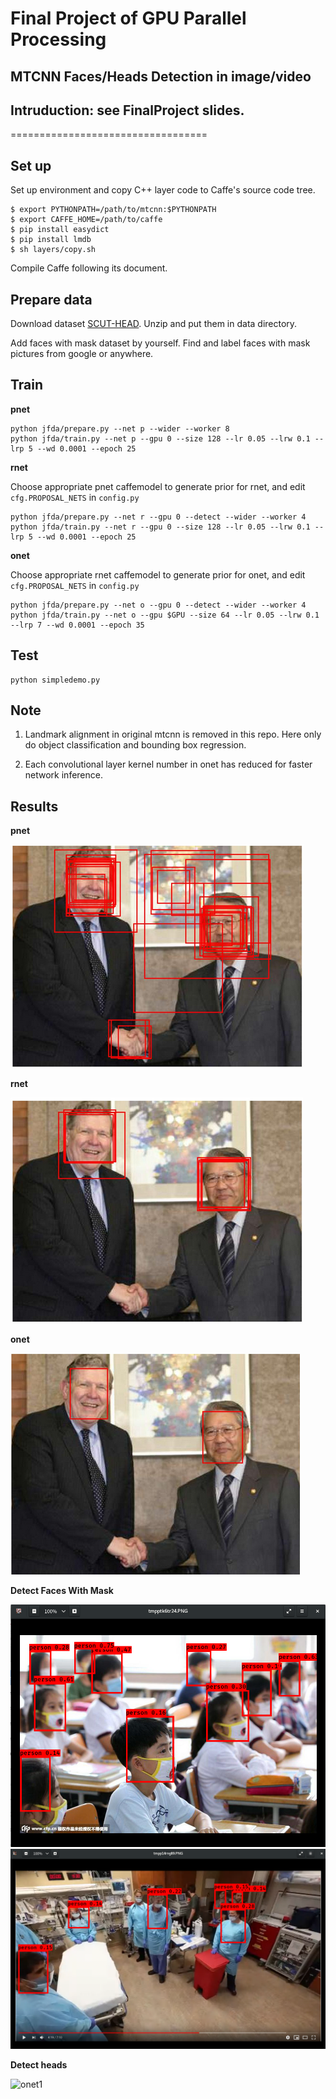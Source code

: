 # Final Project of GPU Parallel Processing
## MTCNN Faces/Heads Detection in image/video
## Intruduction: see FinalProject slides.
==================================

## Set up

Set up environment and copy C++ layer code to Caffe's source code tree.

```
$ export PYTHONPATH=/path/to/mtcnn:$PYTHONPATH
$ export CAFFE_HOME=/path/to/caffe
$ pip install easydict
$ pip install lmdb
$ sh layers/copy.sh
```

Compile Caffe following its document.

## Prepare data

Download dataset [SCUT-HEAD](https://github.com/HCIILAB/SCUT-HEAD-Dataset-Release).
Unzip and put them in data directory.

Add faces with mask dataset by yourself. Find and label faces with mask pictures from google or anywhere.

## Train

**pnet**
```
python jfda/prepare.py --net p --wider --worker 8
python jfda/train.py --net p --gpu 0 --size 128 --lr 0.05 --lrw 0.1 --lrp 5 --wd 0.0001 --epoch 25
```
**rnet**

Choose appropriate pnet caffemodel to generate prior for rnet, and edit ```cfg.PROPOSAL_NETS``` in ```config.py```
```
python jfda/prepare.py --net r --gpu 0 --detect --wider --worker 4
python jfda/train.py --net r --gpu 0 --size 128 --lr 0.05 --lrw 0.1 --lrp 5 --wd 0.0001 --epoch 25
```
**onet**

Choose appropriate rnet caffemodel to generate prior for onet, and edit ```cfg.PROPOSAL_NETS``` in ```config.py```
```
python jfda/prepare.py --net o --gpu 0 --detect --wider --worker 4
python jfda/train.py --net o --gpu $GPU --size 64 --lr 0.05 --lrw 0.1 --lrp 7 --wd 0.0001 --epoch 35
```

## Test

```
python simpledemo.py
```

## Note

1. Landmark alignment in original mtcnn is removed in this repo. Here only do object classification and bounding box regression. 

2. Each convolutional layer kernel number in onet has reduced for faster network inference.

## Results

**pnet**

![pnet1](https://github.com/zren2/GPU-PARALLEL-PROCESSING/blob/master/FinalProject/2020-05-01%2014-19-56%20%E7%9A%84%E5%B1%8F%E5%B9%95%E6%88%AA%E5%9B%BE.png)

**rnet**

![rnet1](https://github.com/zren2/GPU-PARALLEL-PROCESSING/blob/master/FinalProject/2020-05-01%2014-20-07%20%E7%9A%84%E5%B1%8F%E5%B9%95%E6%88%AA%E5%9B%BE.png)

**onet**

![onet1](https://github.com/zren2/GPU-PARALLEL-PROCESSING/blob/master/FinalProject/2020-05-01%2014-20-22%20%E7%9A%84%E5%B1%8F%E5%B9%95%E6%88%AA%E5%9B%BE.png)

**Detect Faces With Mask**

![onet1](https://github.com/zren2/GPU-PARALLEL-PROCESSING/blob/master/FinalProject/2020-04-29%2011-19-27%20%E7%9A%84%E5%B1%8F%E5%B9%95%E6%88%AA%E5%9B%BE.png)
![onet1](https://github.com/zren2/GPU-PARALLEL-PROCESSING/blob/master/FinalProject/2020-04-29%2011-20-17%20%E7%9A%84%E5%B1%8F%E5%B9%95%E6%88%AA%E5%9B%BE.png)

**Detect heads**

![onet1](https://user-images.githubusercontent.com/16308037/53081747-6c1f2f80-3536-11e9-84bc-6885cf991468.jpg)
